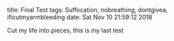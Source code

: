 title: Final Test
tags: Suffocation, nobreathing, dontgivea, ificutmyarmbleeding
date: Sat Nov 10 21:59:12 2018

Cut my life into pieces, this is my last test